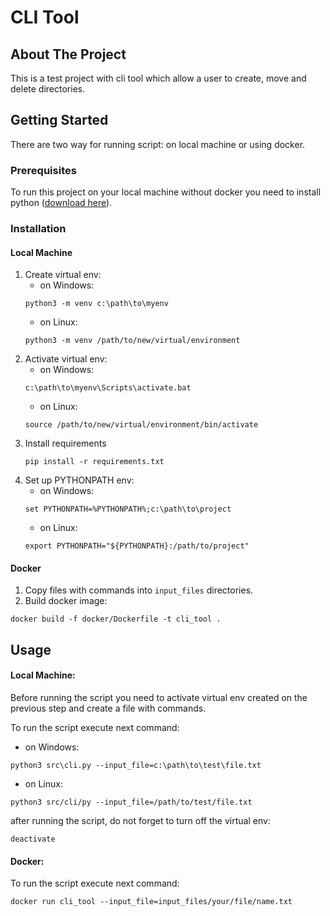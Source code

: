 # CLI Tool

## About The Project

This is a test project with cli tool which allow a user to create, move and delete directories.


## Getting Started

There are two way for running script: on local machine or using docker.

### Prerequisites

To run this project on your local machine without docker you need to install python ([download here](https://www.python.org/downloads/)).

### Installation
#### Local Machine
1) Create virtual env:
    - on Windows:
    ```
    python3 -m venv c:\path\to\myenv
    ```
    - on Linux:
    ```
    python3 -m venv /path/to/new/virtual/environment
    ```
2) Activate virtual env:
    - on Windows:
    ```
    c:\path\to\myenv\Scripts\activate.bat
    ```
    - on Linux:
    ```
    source /path/to/new/virtual/environment/bin/activate
    ```
3) Install requirements
    ```
    pip install -r requirements.txt
    ```
4) Set up PYTHONPATH env:
    - on Windows:
    ```
    set PYTHONPATH=%PYTHONPATH%;c:\path\to\project
    ```
    - on Linux:
    ```
    export PYTHONPATH="${PYTHONPATH}:/path/to/project"
    ```
#### Docker
1) Copy files with commands into `input_files` directories.
2) Build docker image:
```
docker build -f docker/Dockerfile -t cli_tool .
```

## Usage
#### Local Machine:
Before running the script you need to activate virtual env created on the previous step and create a file with commands.

To run the script execute next command:
- on Windows:
```
python3 src\cli.py --input_file=c:\path\to\test\file.txt
```
- on Linux:
```
python3 src/cli/py --input_file=/path/to/test/file.txt
```

after running the script, do not forget to turn off the virtual env:
```
deactivate
``` 

#### Docker:
To run the script execute next command:
```
docker run cli_tool --input_file=input_files/your/file/name.txt
```